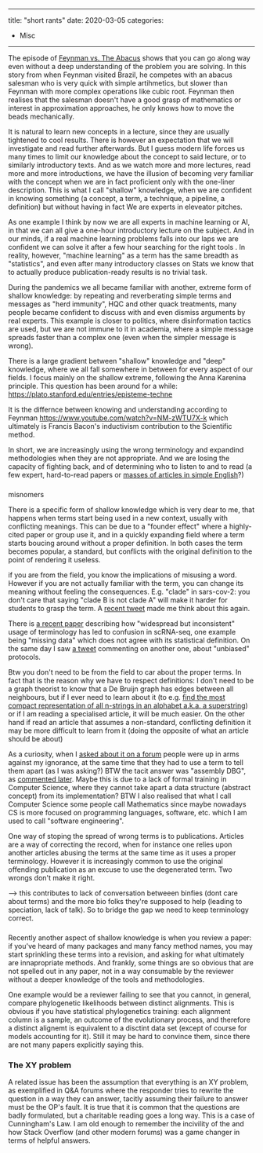 
---
title: "short rants"
date: 2020-03-05
categories:
  - Misc
---

The episode of [Feynman vs. The Abacus](https://www.ee.ryerson.ca/~elf/abacus/feynman.html) shows that you can go along
way even without a deep understanding of the problem you are solving.
In this story from when Feynman visited Brazil, he competes with an abacus salesman who is very quick with simple artihmetics, 
but slower than Feynman with more complex operations like cubic root.
Feynman then realises that the salesman doesn't have a good grasp of mathematics or interest in approximation approaches, he
only knows how to move the beads mechanically.


It is natural to learn new concepts in a lecture, since they are usually tightened to cool results. 
There is however an expectation that we will investigate and read further afterwards. 
But I guess modern life forces us many times to limit our knowledge about the concept to said lecture, or to similarly
introductory texts.
And as we watch more and more lectures, read more and more introductions, we have the illusion of becoming very familiar 
with the concept when we are in fact proficient only with the one-liner description.
This is what I call "shallow" knowledge, when we are confident in knowing something (a concept, a term, a technique, a
pipeline, a definition) but without having in fact 
We are experts in eleveator pitches. 

As one example I think by now we are all experts in machine 
learning or AI, in that we can all give a one-hour introductory lecture on the subject. And in our minds, if a real
machine learning problems falls into our laps we are confident we can solve it after a few hour searching for the right
tools . In reality, however, "machine learning" as a term has the same breadth as "statistics", and even after many
introductory classes on Stats we know that to actually produce publication-ready results is no trivial task.

During the pandemics we all became familiar with another, extreme form of shallow knowledge: by repeating and reverberating simple terms and 
messages as "herd immunity", HQC and other quack treatments, many people became confident to discuss with and even
dismiss arguments by real experts. 
This example is closer to politics, where disinformation tactics are used, but we are not immune to it in academia,
where a simple message spreads faster than a complex one (even when the simpler message is wrong). 

There is a large gradient between "shallow" knowledge and "deep" knowledge, where we all fall somewhere in between for
every aspect of our fields. 
I focus mainly on the shallow extreme, following the Anna Karenina principle.
This question has been around for a while: https://plato.stanford.edu/entries/episteme-techne

It is the differnce between knowing and understanding according to Feynman https://www.youtube.com/watch?v=NM-zWTU7X-k
which ultimately is Francis Bacon's inductivism contribution to the Scientific method.


In short, we are increasingly using the wrong terminology and expandind methodologies when they are not appropriate.
And we are losing the capacity of fighting back, and of determining who to listen to and to read (a few expert,
hard-to-read papers or [masses of articles in simple English](https://royalsocietypublishing.org/doi/10.1098/rspb.2020.2581)?)

###

misnomers

There is a specific form of shallow knowledge which is very dear to me, that happens when terms start being used in a
new context, usually with conflicting meanings.
This can be due to a "founder effect" where a highly-cited paper or group use it, and in a quickly expanding field where a
term starts boucing around without a proper definition.
In both cases the term becomes popular, a standard, but conflicts with the original definition to the point of rendering
it useless.

if you are from the field, you know the implications of misusing a word. However if you are not actually familiar with
the term, you can change its meaning without feeling the consequences. E.g. "clade" in sars-cov-2: you don't care that
saying "clade B is not clade A" will make it harder for students to grasp the term.
A [recent tweet](https://twitter.com/leomrtns/status/1369437415388102663) made me think about this again. 

There is [a recent paper](https://www.nature.com/articles/s41588-021-00873-4) describing how "widespread but 
inconsistent" usage of terminology has led to confusion in
scRNA-seq, one example being "missing data" which does not agree with its statistical definition.
On the same day I saw [a tweet](https://twitter.com/hjpimentel/status/1397371882450554881) commenting on another one,
about "unbiased" protocols. 

Btw you don't need to be from the field to car about the proper terms. In fact that is the reason why we have to respect
definitions: I don't need to be a graph theorist to know that a De Bruijn graph has edges between all neighbours, but if
I ever need to learn about it (to e.g. [find the most compact representation of all n-strings in an
alphabet a.k.a. a superstring](https://en.wikipedia.org/wiki/De_Bruijn_sequence)) or if I am reading a specialised article,
it will be much easier.
On the other hand if read an article that assumes a non-standard, conflicting definition it may be more difficult to learn from it (doing
the opposite of what an article should be about)

As a curiosity, when I [asked about it on a forum](https://bioinformatics.stackexchange.com/questions/146/how-to-make-a-distinction-between-the-classical-de-bruijn-graph-and-the-one-de)
people were up in arms against my ignorance, at the same time that they had to use a term to tell them apart (as I was
asking?)
BTW the tacit answer was "assembly DBG", as [commented later](https://lh3.github.io/2017/11/15/on-assembly-de-bruijn-graphs).
Maybe this is due to a lack of formal training in Computer Science, where they cannot take apart a data structure
(abstract concept) from its implementation?
BTW I also realised that what I call Computer Science some people call Mathematics since maybe nowadays CS is more
focused on programming languages, software, etc. which I am used to call "software engineering".

One way of stoping the spread of wrong terms is to publications. Articles are a way of correcting the record, when for
instance one relies upon another articles abusing the terms at the same time as it uses a proper terminology. However it
is increasingly common to use the original offending publication as an excuse to use the degenerated term. Two wrongs
don't make it right. 

--> this contributes to lack of conversation betweeen binfies (dont care about terms) and the more bio folks they're
supposed to help (leading to speciation, lack of talk). So to bridge the gap we need to keep terminology correct.

###

Recently another aspect of shallow knowledge is when you review a paper: if you've heard of many packages and many fancy
method names, you may start sprinkling these terms into a revision, and asking for what ultimately are innapropriate methods.
And frankly, some things are so obvious that are not spelled out in any paper, not in a way consumable by the reviewer
without a deeper knowledge of the tools and methodologies. 

One example would be a reviewer failing to see that you cannot, in general, compare phylogenetic likelihoods between distinct alignments.
This is obvious if you have statistical phylogenetics training: each alignment column is a sample, an outcome of the
evolutionary process, and therefore a distinct alignemt is equivalent to a disctint data set (except of course for
models accounting for it).
Still it may be hard to convince them, since there are not many papers explicitly saying this. 

### The XY problem 
A related issue has been the assumption that everything is an XY problem, as exemplified in Q&A forums where the
responder tries to rewrite the question in a way they can answer, tacitly assuming their failure to answer must be the
OP's fault. 
It is true that it is common that the questions are badly formulated, but a charitable reading goes a long way. This is
a case of Cunningham's Law. 
I am old enough to remember the incivility of the <mailing lists> and how Stack Overflow (and other modern forums) was a game changer in terms of
helpful answers.

